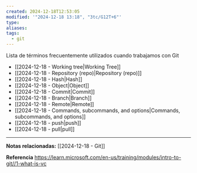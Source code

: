 ```yaml
---
created: 2024-12-18T12:53:05
modified: '"2024-12-18 13:18", "3tc/G12T+6"'
type: 
aliases: 
tags:
  - git
---
```

Lista de términos frecuentemente utilizados cuando trabajamos con Git
- [[2024-12-18 - Working tree|Working Tree]]
- [[2024-12-18 - Repository (repo)|Repository (repo)]]
- [[2024-12-18 - Hash|Hash]]
- [[2024-12-18 - Object|Object]]
- [[2024-12-18 - Commit|Commit]]
- [[2024-12-18 - Branch|Branch]]
- [[2024-12-18 - Remote|Remote]]
- [[2024-12-18 - Commands, subcommands, and options|Commands, subcommands, and options]]
- [[2024-12-18 - push|push]]
- [[2024-12-18 - pull|pull]]

--- 
 **Notas relacionadas:**
 [[2024-12-18 - Git]]

**Referencia**
https://learn.microsoft.com/en-us/training/modules/intro-to-git//1-what-is-vc

